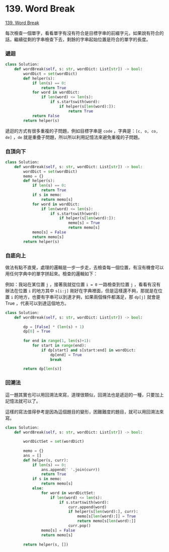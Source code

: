 # 139. Word Break

[139. Word Break](https://leetcode.com/problems/word-break/)

每次檢查一個單字，看看單字有沒有符合是目標字串的前綴字元，如果說有符合的話，繼續從剩的字串檢查下去，剩餘的字串起始位置是符合的單字的長度。

### 遞迴

```python
class Solution:
    def wordBreak(self, s: str, wordDict: List[str]) -> bool:
        wordDict = set(wordDict)
        def helper(s):
            if len(s) == 0:
                return True
            for word in wordDict:
                if len(word) <= len(s):
                    if s.startswith(word):
                        if helper(s[len(word):]):
                            return True
            return False
        return helper(s)
```

遞迴的方式有很多重複的子問題，例如目標字串是 `code` ，字典是：`[c, o, co, de]` ，`de` 就是重疊子問題，所以所以利用記憶法來避免重複的子問題。

### 自頂向下

```python
class Solution:
    def wordBreak(self, s: str, wordDict: List[str]) -> bool:
        wordDict = set(wordDict)
        memo = {}
        def helper(s):
            if len(s) == 0:
                return True
            if s in memo:
                return memo[s]
            for word in wordDict:
                if len(word) <= len(s):
                    if s.startswith(word):
                        if helper(s[len(word):]):
                            memo[s] = True
                            return memo[s]
            memo[s] = False
            return memo[s]
        return helper(s)
```

### 自底向上

做法有點不直覺，處理的邏輯是一步一步走，去檢查每一個位置，有沒有機會可以用任何字典中的單字拼起來。檢查的邏輯如下：

例如：我站在某位置 `j` ，接著我就從位置 `i = 0` 一路檢查到位置 `j` ，看看有沒有辦法在位置 `i` 的地方其中 `s[i:j]` 剛好在字典裡面，但是這樣還不夠，那就是在位置 `i` 的地方，也要有字串可以到達才夠，如果兩個條件都滿足，那 `dp[j]` 就會是 True ，代表可以到達這個地方。

```python
class Solution:
    def wordBreak(self, s: str, wordDict: List[str]) -> bool:
        
        dp = [False] * (len(s) + 1)
        dp[0] = True
        
        for end in range(1, len(s)+1):
            for start in range(end):
                if dp[start] and s[start:end] in wordDict:
                    dp[end] = True
                    break
        
        return dp[len(s)]
```

### 回溯法

這一題其實也可以用回溯法來寫，道理很類似，回溯法也是遞迴的一種，只要加上記憶法就可以了。

這樣的寫法值得參考是因為這個題目的變形，困難難度的題目，就可以用回溯法來寫。

```python
class Solution:
    def wordBreak(self, s: str, wordDict: List[str]) -> bool:
        
        wordDictSet = set(wordDict)
        
        memo = {}
        ans = []
        def helper(s, curr):
            if len(s) == 0:
                ans.append(' '.join(curr))
                return True
            if s in memo:
                return memo[s]
            else:
                for word in wordDictSet:
                    if len(word) <= len(s):
                        if s.startswith(word):
                            curr.append(word)
                            if helper(s[len(word):], curr):
                                memo[s[len(word):]] = True
                                return memo[s[len(word):]]
                            curr.pop()
                memo[s] = False
                return memo[s]
        
        return helper(s, [])
```






